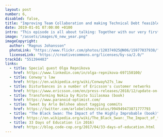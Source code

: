 ```yaml
---
layout: post
number: 6,
disabled: false,
title: "Improving Team Collaboration and making Technical Debt feasible"
date: 2019-01-01 07:00:00 +0100
intro: "This episode is all about talking: Together with our very first official guest, we attempt figuring out how to get developers talk to each other, and then get managers talk to developers about technical debt."
image: "/assets/images/6_new_year.png"
imageCopyright:
  author: "Magnus Johansson"
  photoLink: "https://www.flickr.com/photos/120374925@N06/15977037938/"
  licenseLink: "https://creativecommons.org/licenses/by-sa/2.0/"
trackId: "551394483"
links:
  - title: Special guest Olga Repnikova
    href: https://www.linkedin.com/in/olga-repnikova-697150100/
  - title: Conway's law
    href: https://en.wikipedia.org/wiki/Conway%27s_law
  - title: Disturbances in a number of Ericsson's customer networks
    href: https://www.ericsson.com/en/press-releases/2018/12/update-on-software-issue-impacting-certain-customers
  - title: Transforming Nokia by Risto Siilasmaa (book)
    href: https://www.paranoid-optimist.com/
  - title: Tweet by Arlo Belshee about tagging commits
    href: https://twitter.com/arlobelshee/status/994949473871777793
  - title: "The Black Swan: The Impact of the Highly Improbable (book)"
    href: https://en.wikipedia.org/wiki/The_Black_Swan:_The_Impact_of_the_Highly_Improbable
  - title: 33 Days of Education (in 2016)
    href: https://blog.code-cop.org/2017/04/33-days-of-education.html
---
```

